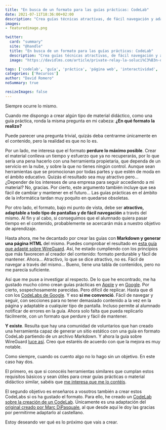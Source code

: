 ```yaml
---
title: "En busca de un formato para las guías prácticas: CodeLab"
date: 2021-07-11T18:36:00+02:00
description: "Crea guías técnicas atractivas, de fácil navegación y adaptables al futuro"
images:
- featuredimage.png

twitter:
  card: "summary"
  site: "@handle"
  title: "En busca de un formato para las guías prácticas: CodeLab"
  description: "Crea guías técnicas atractivas, de fácil navegación y adaptables al futuro"
  image: "https://davidlms.com/article/private-relay-la-soluci%C3%B3n-definitiva-para-el-anonimato-en-internet/featuredimage.png"

tags: ['codelab', 'guía', 'práctica', 'página web', 'interactividad', 'responsive']
categories: ['Recursos']
author: "David Romero"
noSummary: true

resizeImages: false
---
```


Siempre ocurre lo mismo.

Cuando me dispongo a crear algún tipo de material didáctico, como una guía práctica, ronda la misma pregunta en mi cabeza: **¿En qué formato la realizo?**

Puede parecer una pregunta trivial, quizás deba centrarme únicamente en el contenido, pero la realidad es que no lo es.

Por un lado, me interesa que el formato **perdure lo máximo posible**. Crear el material conlleva un tiempo y esfuerzo que ya no recuperarás, por lo que sería una pena hacerlo con una herramienta propietaria, que dependa de un servicio en la nube, y sobre la que no tienes ningún control. Aunque sean herramientas que se promocionan por todas partes y que estén de moda en el ámbito educativo. Quizás el resultado sea muy atractivo pero... ¿Depender de los intereses de una empresa para seguir accediendo a mi material? No, gracias. Por cierto, este argumento también incluye que sea fácil de cambiar y mantener en el futuro... Las guías prácticas en el ámbito de la informática tardan muy poquito en quedarse obsoletas.

Por otro lado, el formato, bajo mi punto de vista, debe ser **atractivo, adaptable a todo tipo de pantallas y de fácil navegación** a través del mismo. Al fin y al cabo, si conseguimos que el alumnado quiera pasar tiempo en el contenido, probablemente se acercarán más a nuestro objetivo de aprendizaje.

Hasta ahora, me he decantado por crear las guías con **Markdown y generar una página HTML** del mismo. Puedes comprobar el resultado en [esta guía que adapté sobre WireGuard](https://davidlms.github.io/Practicas/SERRED/wireguard). Así, he estado cumpliendo con los principios que más favorecen al creador del contenido: formato perdurable y fácil de mantener. Ahora... Atractivo, lo que se dice atractivo, no es. Fácil de navegar a través del mismo... Bueno, tiene una tabla de contenidos, pero no me parecía suficiente.

Así que me puse a investigar al respecto. De lo que he encontrado, me ha gustado mucho cómo crean guías prácticas en [Apple](https://developer.apple.com/tutorials/swiftui) y en [Google](https://developer.android.com/jetpack/compose/tutorial?hl=es-419&continue=https%3A%2F%2Fdeveloper.android.com%2Fcourses%2Fpathways%2Fcompose%3Fhl%3Des-419%23article-https%3A%2F%2Fdeveloper.android.com%2Fjetpack%2Fcompose%2Ftutorial). Por cierto, sospechosamente parecidas. Pero difícil de replicar. Hasta que di con los [CodeLabs de Google](https://codelabs.developers.google.com/). Y eso **sí me convenció**. Fácil de navegar y seguir, con secciones para no tener demasiado contenido a la vez en la página y adaptable a cualquier tipo de pantalla. Incluso permite al alumnado notificar de errores en la guía. Ahora solo falta que pueda replicarlo fácilmente, con un formato que perdure y fácil de mantener.

**Y existe**. Resulta que hay una comunidad de voluntarios que han creado una herramienta capaz de generar un sitio estático con una guía en formato CodeLab partiendo de un archivo Markdown. Y ahora la guía sobre WireGuard [luce así](https://davidlms.github.io/Practicas/SERRED/wireguard-ubuntu-server-20). Creo que estaréis de acuerdo con que la mejora es muy notable.

Como siempre, cuando os cuento algo no lo hago sin un objetivo. En este caso hay dos.

El primero, es que si conocéis herramientas similares que cumplan estos requisitos básicos y sean útiles para crear guías prácticas o material didáctico similar, sabéis que [me interesa que me lo contéis](mailto:hola@davidlms.com).

El segundo objetivo es enseñaros a vosotros también a crear estos CodeLabs si os ha gustado el formato. Para ello, he creado un [CodeLab sobre la creación de un CodeLab](https://davidlms.github.io/Practicas/crear-codelab). Únicamente es una adaptación del [original creado por Marc DiPasquale](https://www.marcd.dev/codelab-4-codelab), al que desde aquí le doy las gracias por permitirme adaptarlo al castellano.

Estoy deseando ver qué es lo próximo que vais a crear.